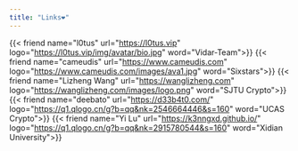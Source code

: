```yaml
---
title: "Links❤️"
---
```

<style type="text/css">
.friendurl {
 text-decoration: none !important;
 color: black;
}

.myfriend {
 width: 56px !important;
 height: 56px !important;
 border-radius: 50%;
 border: 1px solid #ddd;
 padding: 2px;
 box-shadow: 1px 1px 1px rgba(0, 0, 0, 0.15);
 margin-top: 14px !important;
 margin-left: 14px !important;
 background-color: #fff;
}

.frienddiv {
 height: 92px;
 margin-top: 10px;
 width: 48%;
 display: inline-block !important;
 border-radius: 5px;
 background: rgba(255, 255, 255, 0.2);
 box-shadow: 4px 4px 2px 1px rgba(0, 0, 255, 0.2);
}

.frienddiv:hover {
 background: rgba(87, 142, 224, 0.15);
}

.frienddiv:hover .frienddivleft img {
 transition: 0.9s !important;
 -webkit-transition: 0.9s !important;
 -moz-transition: 0.9s !important;
 -o-transition: 0.9s !important;
 -ms-transition: 0.9s !important;
 transform: rotate(360deg) !important;
 -webkit-transform: rotate(360deg) !important;
 -moz-transform: rotate(360deg) !important;
 -o-transform: rotate(360deg) !important;
 -ms-transform: rotate(360deg) !important;
}

.frienddivleft {
 width: 92px;
 float: left;
}

.frienddivleft {
 margin-right: 2px;
}

.frienddivright {
 margin-top: 10px;
 margin-right: 18px;
}

.friendname {
 text-overflow: ellipsis;
 overflow: hidden;
 white-space: nowrap;
}

.friendinfo {
 text-overflow: ellipsis;
 overflow: hidden;
 white-space: nowrap;
}

@media screen and (max-width: 600px) {
 .friendinfo {
  display: none;
 }
 .frienddivleft {
  width: 84px;
  margin: auto;
 }
 .frienddivright {
  height: 100%;
  margin: auto;
  display: flex;
  align-items: center;
  justify-content: center;
 }
 .friendname {
  font-size: 14px;
 }
}

</style>
<!-- - [XDSEC](https://xdsec.org/)
- [L](https://l.xdsec.org/)
- [l0tus @ Vidar-Team](https://l0tus.vip)
- [cameudis @ Sixstars](https://www.cameudis.com)
- [Lizheng Wang @ SJTU](https://wanglizheng.com) -->

{{< friend name="l0tus" url="https://l0tus.vip" logo="https://l0tus.vip/img/avatar/bio.jpg" word="Vidar-Team">}}
{{< friend name="cameudis" url="https://www.cameudis.com" logo="https://www.cameudis.com/images/ava1.jpg" word="Sixstars">}}
{{< friend name="Lizheng Wang" url="https://wanglizheng.com" logo="https://wanglizheng.com/images/logo.png" word="SJTU Crypto">}}
{{< friend name="deebato" url="https://d33b4t0.com/" logo="https://q1.qlogo.cn/g?b=qq&nk=2546664446&s=160" word="UCAS Crypto">}}
{{< friend name="Yi Lu" url="https://k3nngxd.github.io/" logo="https://q1.qlogo.cn/g?b=qq&nk=2915780544&s=160" word="Xidian University">}}


